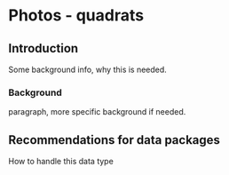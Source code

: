 # Photos - quadrats

## Introduction
Some background info, why this is needed. 


### Background
paragraph, more specific background if needed.

## Recommendations for data packages
How to handle this data type





